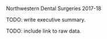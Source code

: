 Northwestern Dental Surgeries 2017-18

TODO: write executive summary.

TODO: include link to raw data.
